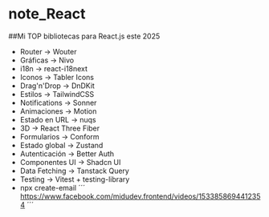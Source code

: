 # note_React
##Mi TOP bibliotecas para React.js este 2025

- Router → Wouter
- Gráficas → Nivo
- i18n → react-i18next
- Iconos → Tabler Icons
- Drag'n'Drop → DnDKit
- Estilos → TailwindCSS
- Notifications → Sonner
- Animaciones → Motion
- Estado en URL → nuqs
- 3D → React Three Fiber
- Formularios → Conform
- Estado global → Zustand
- Autenticación → Better Auth
- Componentes UI → Shadcn UI
- Data Fetching → Tanstack Query
- Testing → Vitest + testing-library
- npx create-email
´´´
  https://www.facebook.com/midudev.frontend/videos/1533858694412354
´´´
